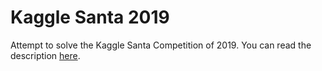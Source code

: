 # Kaggle Santa 2019

Attempt to solve the Kaggle Santa Competition of 2019. You can read the description [here](https://www.kaggle.com/c/santa-workshop-tour-2019/overview/description).
